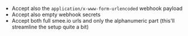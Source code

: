 - Accept also the `application/x-www-form-urlencoded` webhook payload
- Accept also empty webhook secrets
- Accept both full smee.io urls and only the alphanumeric part (this'll streamline the setup quite a bit)

